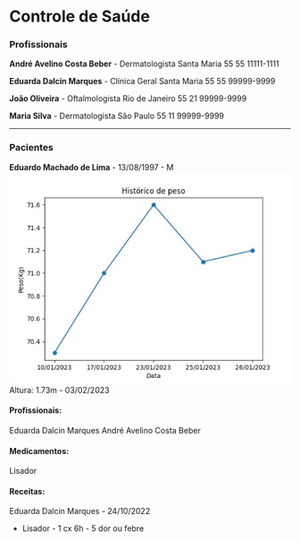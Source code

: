 # Controle de Saúde
### Profissionais
**André Avelino Costa Beber** - Dermatologista
Santa Maria
55 55 11111-1111

**Eduarda Dalcin Marques** - Clínica Geral
Santa Maria
55 55 99999-9999

**João Oliveira** - Oftalmologista
Rio de Janeiro
55 21 99999-9999

**Maria Silva** - Dermatologista
São Paulo
55 11 99999-9999


---
### Pacientes
**Eduardo Machado de Lima** - 13/08/1997 - M
![ ](imgs/0.jpg)
Altura: 1.73m - 03/02/2023

#### Profissionais:
Eduarda Dalcin Marques
André Avelino Costa Beber

#### Medicamentos:
Lisador
#### Receitas:
Eduarda Dalcin Marques - 24/10/2022
* Lisador - 1 cx
	6h - 5
	dor ou febre
